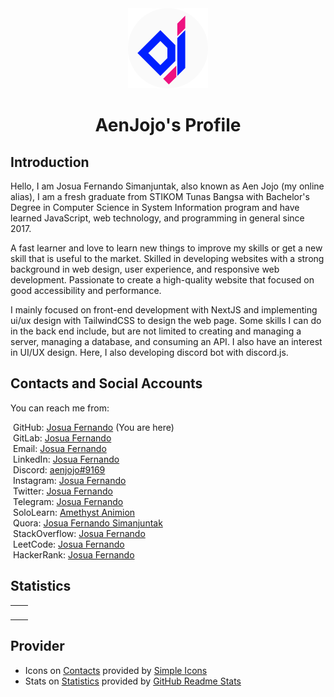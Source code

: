<div align="center">
  <img src="/assets/AenJojo - Circle.png" alt="" height="128" />
  
  AenJojo's Profile
  =================
</div>

## Introduction
Hello, I am Josua Fernando Simanjuntak, also known as Aen Jojo (my online alias),
I am a fresh graduate from STIKOM Tunas Bangsa with Bachelor's Degree in Computer Science in System Information program and have learned JavaScript, web technology, and programming in general since 2017.

A fast learner and love to learn new things to improve my skills or get a new skill that is useful to the market. Skilled in developing websites with a strong background in web design, user experience, and responsive web development. Passionate to create a high-quality website that focused on good accessibility and performance.

I mainly focused on front-end development with NextJS and implementing ui/ux design with TailwindCSS to design the web page. Some skills I can do in the back end include, but are not limited to creating and managing a server, managing a database, and consuming an API. I also have an interest in UI/UX design. Here, I also developing discord bot with discord.js.

## Contacts and Social Accounts
You can reach me from:
<div>
  <img src="https://cdn.simpleicons.org/github/2080f0" height="16" alt="">
  GitHub:
  <a href="https://github.com/aenjojo">Josua Fernando</a>
  (You are here)
</div>
<div>
  <img src="https://cdn.simpleicons.org/gitlab/FC6D26" height="16" alt="">
  GitLab:
  <a href="https://gitlab.com/aenjojo">Josua Fernando</a>
</div>

<div>
  <img src="https://cdn.simpleicons.org/gmail/EA4335" height="16" alt="">
  Email:
  <a href="mailto:josuafernando999@gmail.com">Josua Fernando</a>
</div>
<div>
  <img src="https://cdn.simpleicons.org/linkedin/0A66C2" height="16" alt="">
  LinkedIn:
  <a href="https://www.linkedin.com/in/aenjojo">Josua Fernando</a>
</div>

<div>
  <img src="https://cdn.simpleicons.org/discord/5865F2" height="16" alt="">
  Discord:
  <a href="https://discord.com/users/445789748083163139">aenjojo#9169</a>
</div>
<div>
  <img src="https://cdn.simpleicons.org/instagram/E4405F" height="16" alt="">
  Instagram:
  <a href="https://www.instagram.com/aenjojo">Josua Fernando</a>
</div>
<div>
  <img src="https://cdn.simpleicons.org/twitter/1DA1F2" height="16" alt="">
  Twitter:
  <a href="https://www.twitter.com/aenjojo_">Josua Fernando</a>
</div>
<div>
  <img src="https://cdn.simpleicons.org/telegram/26A5E4" height="16" alt="">
  Telegram:
  <a href="https://t.me/aen_jojo">Josua Fernando</a>
</div>
<div>
  <img src="https://cdn.simpleicons.org/sololearn/149EF2" height="16" alt="">
  SoloLearn:
  <a href="https://www.sololearn.com/profile/3669090">Amethyst Animion</a>
</div>

<div>
  <img src="https://cdn.simpleicons.org/quora/B92B27" height="16" alt="">
  Quora:
  <a href="https://id.quora.com/profile/Josua-Fernando-Simanjuntak">Josua Fernando Simanjuntak</a>
</div>
<div>
  <img src="https://cdn.simpleicons.org/stackoverflow/F58025" height="16" alt="">
  StackOverflow:
  <a href="https://stackoverflow.com/users/21879363/josua-fernando">Josua Fernando</a>
</div>

<div>
  <img src="https://cdn.simpleicons.org/leetcode/FFA116" height="16" alt="">
  LeetCode:
  <a href="https://leetcode.com/aenjojo/">Josua Fernando</a>
</div>
<div>
  <img src="https://cdn.simpleicons.org/hackerrank/00EA64" height="16" alt="">
  HackerRank:
  <a href="https://www.hackerrank.com/aenjojo">Josua Fernando</a>
</div>

## Statistics
<table>
  <tr>
    <td align="center" style="padding: 0; width: 50%">
      <img
        alt=""
        src="https://aenjojo-ghstats.vercel.app/api?username=aenjojo&count_private=true&show_icons=true&title_color=2080f0&icon_color=2080f0&text_color=92989f&include_all_commits=true&bg_color=00000000&hide_border=true"
        align="center"
        style="padding: 0"
      />
    </td>
    <td>
      <img
        alt=""
        src="https://aenjojo-ghstats.vercel.app/api/top-langs/?username=aenjojo&layout=compact&count_private=true&title_color=2080f0&icon_color=2080f0&text_color=92989f&include_all_commits=true&bg_color=00000000&hide_border=true&langs_count=6&extra=nexbot-dev/aenex"
        align="center"
        style="padding: 0"
      />
    </td>
  </tr>
</table>

## Provider
- Icons on [Contacts](#contacts-and-social-accounts) provided by [Simple Icons]
- Stats on [Statistics](#statistics) provided by [GitHub Readme Stats]

<!--
## Holopin Badge
My Holopin badge collection board.
<div>
  <a href="https://holopin.io/@aenjojo" target="_blank">
    <img
      alt=""
      src="https://holopin.me/aenjojo"
      style="padding: 0"
    />
  </a>
</div>
-->

[Simple Icons]:          https://simpleicons.org/
[GitHub Readme Stats]:   https://github.com/anuraghazra/github-readme-stats
